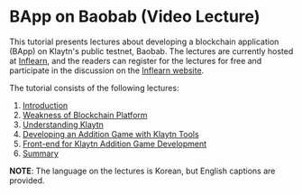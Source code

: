 # BApp on Baobab \(Video Lecture\) <a id="bapp-on-baobab-video-lecture"></a>

This tutorial presents lectures about developing a blockchain application \(BApp\) on Klaytn's public testnet, Baobab. The lectures are currently hosted at [Inflearn](https://www.inflearn.com/course/%ED%81%B4%EB%A0%88%EC%9D%B4%ED%8A%BC), and the readers can register for the lectures for free and participate in the discussion on the [Inflearn website](https://www.inflearn.com/course/%ED%81%B4%EB%A0%88%EC%9D%B4%ED%8A%BC).

The tutorial consists of the following lectures:

1. [Introduction](1.-introduction.md)
2. [Weakness of Blockchain Platform](2.-weakness-of-blockchain-platform.md)
3. [Understanding Klaytn](3.-understanding-klaytn.md)
4. [Developing an Addition Game with Klaytn Tools](4.-developing-an-addition-game-with-klaytn-tools.md)
5. [Front-end for Klaytn Addition Game Development](5.-front-end-for-klaytn-addition-game-development.md)
6. [Summary](6.-summary.md)

**NOTE**: The language on the lectures is Korean, but English captions are provided.

